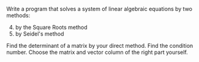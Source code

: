 Write a program that solves a system of linear algebraic equations by two methods:

4) by the Square Roots method
7) by Seidel's method

Find the determinant of a matrix by your direct method. Find the condition number.
Choose the matrix and vector column of the right part yourself.
